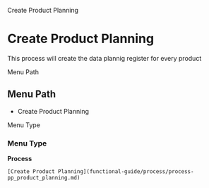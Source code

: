 
Create Product Planning
# Create Product Planning


This process will create the data plannig register for every product

Menu Path
## Menu Path



- Create Product Planning

Menu Type
### Menu Type

**Process**


```
[Create Product Planning](functional-guide/process/process-pp_product_planning.md)
```